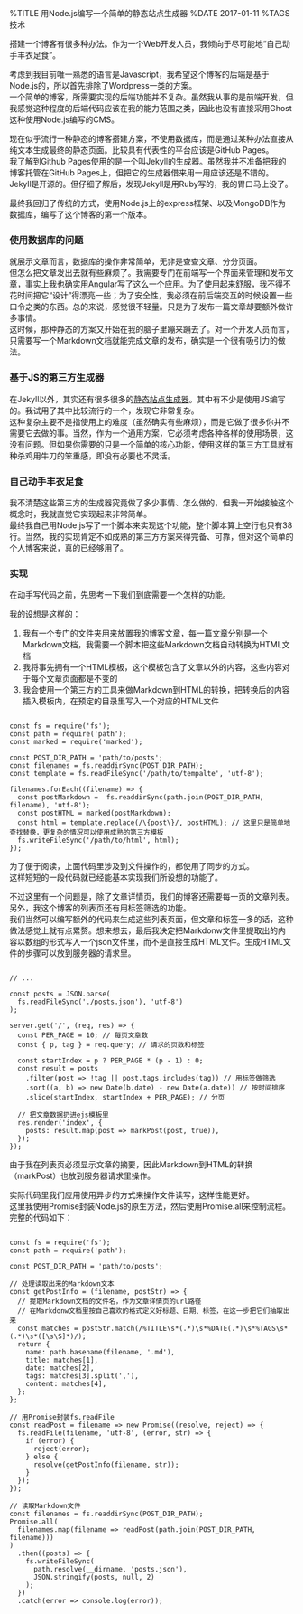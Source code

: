 %TITLE 用Node.js编写一个简单的静态站点生成器
%DATE 2017-01-11
%TAGS 技术

搭建一个博客有很多种办法。作为一个Web开发人员，我倾向于尽可能地“自己动手丰衣足食”。

考虑到我目前唯一熟悉的语言是Javascript，我希望这个博客的后端是基于Node.js的，所以首先排除了Wordpress一类的方案。  
一个简单的博客，所需要实现的后端功能并不复杂。虽然我从事的是前端开发，但我感觉这种程度的后端代码应该在我的能力范围之类，因此也没有直接采用Ghost这种使用Node.js编写的CMS。

现在似乎流行一种静态的博客搭建方案，不使用数据库，而是通过某种办法直接从纯文本生成最终的静态页面。比较具有代表性的平台应该是GitHub Pages。  
我了解到Github Pages使用的是一个叫Jekyll的生成器。虽然我并不准备把我的博客托管在GitHub Pages上，但把它的生成器借来用一用应该还是不错的。Jekyll是开源的。但仔细了解后，发现Jekyll是用Ruby写的，我的胃口马上没了。

最终我回归了传统的方式，使用Node.js上的express框架、以及MongoDB作为数据库，编写了这个博客的第一个版本。

### 使用数据库的问题

就展示文章而言，数据库的操作非常简单，无非是查查文章、分分页面。  
但怎么把文章发出去就有些麻烦了。我需要专门在前端写一个界面来管理和发布文章，事实上我也确实用Angular写了这么一个应用。为了使用起来舒服，我不得不花时间把它“设计”得漂亮一些；为了安全性，我必须在前后端交互的时候设置一些口令之类的东西。总的来说，感觉很不轻量。只是为了发布一篇文章却要额外做许多事情。  
这时候，那种静态的方案又开始在我的脑子里蹦来蹦去了。对一个开发人员而言，只需要写一个Markdown文档就能完成文章的发布，确实是一个很有吸引力的做法。

### 基于JS的第三方生成器

在Jekyll以外，其实还有很多很多的[静态站点生成器](https://www.staticgen.com)。其中有不少是使用JS编写的。我试用了其中比较流行的一个，发现它非常复杂。  
这种复杂主要不是指使用上的难度（虽然确实有些麻烦），而是它做了很多你并不需要它去做的事。当然，作为一个通用方案，它必须考虑各种各样的使用场景，这没有问题。但如果你需要的只是一个简单的核心功能，使用这样的第三方工具就有种杀鸡用牛刀的笨重感，即没有必要也不灵活。

### 自己动手丰衣足食

我不清楚这些第三方的生成器究竟做了多少事情、怎么做的，但我一开始接触这个概念时，我就直觉它实现起来非常简单。  
最终我自己用Node.js写了一个脚本来实现这个功能，整个脚本算上空行也只有38行。当然，我的实现肯定不如成熟的第三方方案来得完备、可靠，但对这个简单的个人博客来说，真的已经够用了。

### 实现

在动手写代码之前，先思考一下我们到底需要一个怎样的功能。

我的设想是这样的：

1. 我有一个专门的文件夹用来放置我的博客文章，每一篇文章分别是一个Markdown文档，我需要一个脚本把这些Markdown文档自动转换为HTML文档
2. 我将事先拥有一个HTML模板，这个模板包含了文章以外的内容，这些内容对于每个文章页面都是不变的
3. 我会使用一个第三方的工具来做Markdown到HTML的转换，把转换后的内容插入模板内，在预定的目录里写入一个对应的HTML文件

<pre><code class="language-javascript">
const fs = require('fs');
const path = require('path');
const marked = require('marked');

const POST_DIR_PATH = 'path/to/posts';
const filenames = fs.readdirSync(POST_DIR_PATH);
const template = fs.readFileSync('/path/to/tempalte', 'utf-8');

filenames.forEach((filename) => {
  const postMarkdown =  fs.readdirSync(path.join(POST_DIR_PATH, filename), 'utf-8');
  const postHTML = marked(postMarkdown);
  const html = template.replace(/\{post\}/, postHTML); // 这里只是简单地查找替换，更复杂的情况可以使用成熟的第三方模板
  fs.writeFileSync('/path/to/html', html);
});
</code></pre>

为了便于阅读，上面代码里涉及到文件操作的，都使用了同步的方式。  
这样短短的一段代码就已经能基本实现我们所设想的功能了。

不过这里有一个问题是，除了文章详情页，我们的博客还需要每一页的文章列表。另外，我这个博客的列表页还有用标签筛选的功能。  
我们当然可以编写额外的代码来生成这些列表页面，但文章和标签一多的话，这种做法感觉上就有点累赘。想来想去，最后我决定把Markdonw文件里提取出的内容以数组的形式写入一个json文件里，而不是直接生成HTML文件。生成HTML文件的步骤可以放到服务器的请求里。

<pre><code class="language-javascript">
// ...

const posts = JSON.parse(
  fs.readFileSync('./posts.json'), 'utf-8')
);

server.get('/', (req, res) => {
  const PER_PAGE = 10; // 每页文章数
  const { p, tag } = req.query; // 请求的页数和标签

  const startIndex = p ? PER_PAGE * (p - 1) : 0;
  const result = posts
    .filter(post => !tag || post.tags.includes(tag)) // 用标签做筛选
    .sort((a, b) => new Date(b.date) - new Date(a.date)) // 按时间排序
    .slice(startIndex, startIndex + PER_PAGE); // 分页

  // 把文章数据扔进ejs模板里
  res.render('index', {
    posts: result.map(post => markPost(post, true)),
  });
});
</code></pre>

由于我在列表页必须显示文章的摘要，因此Markdown到HTML的转换（markPost）也放到服务器请求里操作。

实际代码里我们应用使用异步的方式来操作文件读写，这样性能更好。  
这里我使用Promise封装Node.js的原生方法，然后使用Promise.all来控制流程。完整的代码如下：

<pre><code class="language-javascript">
const fs = require('fs');
const path = require('path');

const POST_DIR_PATH = 'path/to/posts';

// 处理读取出来的Markdown文本
const getPostInfo = (filename, postStr) => {
  // 提取Markdown文档的文件名，作为文章详情页的url路径
  // 在Markdonw文档里按自己喜欢的格式定义好标题、日期、标签，在这一步把它们抽取出来
  const matches = postStr.match(/%TITLE\s*(.*)\s*%DATE(.*)\s*%TAGS\s*(.*)\s*([\s\S]*)/);
  return {
    name: path.basename(filename, '.md'),
    title: matches[1],
    date: matches[2],
    tags: matches[3].split(','),
    content: matches[4],
  };
};

// 用Promise封装fs.readFile
const readPost = filename => new Promise((resolve, reject) => {
  fs.readFile(filename, 'utf-8', (error, str) => {
    if (error) {
      reject(error);
    } else {
      resolve(getPostInfo(filename, str));
    }
  });
});

// 读取Markdown文件
const filenames = fs.readdirSync(POST_DIR_PATH);
Promise.all(
  filenames.map(filename => readPost(path.join(POST_DIR_PATH, filename)))
)
  .then((posts) => {
    fs.writeFileSync(
      path.resolve(__dirname, 'posts.json'),
      JSON.stringify(posts, null, 2)
    );
  })
  .catch(error => console.log(error));
</code></pre>